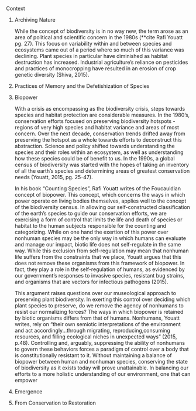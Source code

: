 Context

1. Archiving Nature

	While the concept of biodiversity is in no way new, the term arose as an area of political and scientific concern in the 1980s (**cite Rafi Youatt pg. 27). This focus on variability within and between species and ecosystems came out of a period where so much of this variance was declining. Plant species in particular have diminished as habitat destruction has increased. Industrial agriculture’s reliance on pesticides and practices of monocropping have resulted in an erosion of crop genetic diversity (Shiva, 2015). 
	
2. Practices of Memory and the Defetishization of Species
3. Biopower

	With a crisis as encompassing as the biodiversity crisis, steps towards species and habitat protection are considerable measures. In the 1980’s, conservation efforts focused on preserving biodiversity hotspots - regions of very high species and habitat variance and areas of most concern. Over the next decade, conservation trends drifted away from preserving the hotspot as a whole towards efforts to deconstruct this abstraction. Science and policy shifted towards understanding the species and their roles within an ecosystem, as well as understanding how these species could be of benefit to us. In the 1990s, a global census of biodiversity was started with the hopes of taking an inventory of all the earth’s species and determining areas of greatest conservation needs (Youatt, 2015, pg. 25-47). 
	
	In his book “Counting Species”, Rafi Youatt writes of the Foucauldian concept of biopower. This concept, which concerns the ways in which power operate on living bodies themselves, applies well to the concept of the biodiversity census. In allowing our self-constructed classification of the earth’s species to guide our conservation efforts, we are exercising a form of control that limits the life and death of species or habitat to the human subjects responsible for the counting and categorizing. While on one hand the exertion of this power over nonhuman species may be the only way in which humans can evaluate and manage our impact, biotic life does not self-regulate in the same way. While this exclusion from self-regulation may mean that nonhuman life suffers from the constraints that we place, Youatt argues that this does not remove these organisms from this framework of biopower. In fact, they play a role in the self-regulation of humans, as evidenced by our government’s responses to invasive species, resistant bug strains, and organisms that are vectors for infectious pathogens (2015). 
	
	This argument raises questions over our museological approach to preserving plant biodiversity. In exerting this control over deciding which plant species to preserve, do we remove the agency of nonhumans to resist our normalizing forces? The ways in which biopower is retained by biotic organisms differs from that of humans. Nonhumans, Youatt writes, rely on “their own semiotic interpretations of the environment and act accordingly...through migrating, reproducing,consuming resources, and filling ecological niches in unexpected ways” (2015, p.48). Controlling and, arguably, suppressing the ability of nonhumans to govern these behaviors forces a paradigm of control over a body that is constitutionally resistant to it. Without maintaining a balance of biopower between human and nonhuman species, conserving the state of biodiversity as it exists today will prove unattainable. In balancing our efforts to a more holistic understanding of our environment, one that can empower

4. Emergence
5. From Conservation to Restoration
